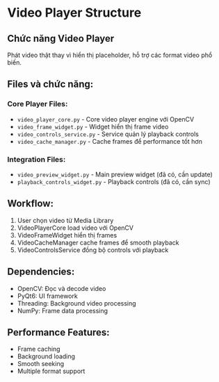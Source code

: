 # Video Player Structure

## Chức năng Video Player
Phát video thật thay vì hiển thị placeholder, hỗ trợ các format video phổ biến.

## Files và chức năng:

### Core Player Files:
- `video_player_core.py` - Core video player engine với OpenCV
- `video_frame_widget.py` - Widget hiển thị frame video 
- `video_controls_service.py` - Service quản lý playback controls
- `video_cache_manager.py` - Cache frames để performance tốt hơn

### Integration Files:
- `video_preview_widget.py` - Main preview widget (đã có, cần update)
- `playback_controls_widget.py` - Playback controls (đã có, cần sync)

## Workflow:
1. User chọn video từ Media Library
2. VideoPlayerCore load video với OpenCV
3. VideoFrameWidget hiển thị frames
4. VideoCacheManager cache frames để smooth playback
5. VideoControlsService đồng bộ controls với playback

## Dependencies:
- OpenCV: Đọc và decode video
- PyQt6: UI framework
- Threading: Background video processing
- NumPy: Frame data processing

## Performance Features:
- Frame caching
- Background loading
- Smooth seeking
- Multiple format support